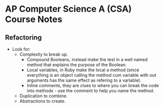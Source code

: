 # AP Computer Science A (CSA) Course Notes

## Refactoring

* Look for:
  - Complexity to break up.
    - Compound Booleans, instead make the test in a well named method that explains the purpose of the Boolean.
    - Local variables, in Ruby make the local a method (since everything is an object calling the method cum variable with out arguments has the same effect as refering to a variable).
    - Inline comments, they are clues to where you can break the code into methods - use the comment to help you name the method.
  - Duplication to combine.
  - Abstractions to create.
